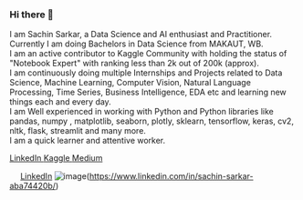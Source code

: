 
### Hi there 👋

<!--
- 🔭 I’m currently working on ...
- 🌱 I’m currently learning ...
- 👯 I’m looking to collaborate on ...
- 🤔 I’m looking for help with ...
- 💬 Ask me about ...
- 📫 How to reach me: ...
- 😄 Pronouns: ...
- ⚡ Fun fact: ...
-->


I am Sachin Sarkar, a Data Science and AI enthusiast and Practitioner. <br>
Currently I am doing Bachelors in Data Science from MAKAUT, WB. <br>
I am an active contributor to Kaggle Community with holding the status of "Notebook Expert" with ranking less than 2k out of 200k (approx).<br>
I am continuously doing multiple Internships and Projects related to Data Science, Machine Learning, Computer Vision, Natural Language Processing, Time Series, Business Intelligence, EDA etc and learning new things each and every day. <br>
I am Well experienced in working with Python and Python libraries like pandas, numpy , matplotlib, seaborn, plotly, sklearn, tensorflow, keras, cv2, nltk, flask, streamlit and many more. <br>
I am a quick learner and attentive worker.<br>


<a href="https://www.linkedin.com/in/sachin-sarkar-aba74420b/" target="_blank">LinkedIn </a>
<a href="https://www.kaggle.com/sachinsarkar" target="_blank"> Kaggle </a>
<a href="https://medium.com/@sachin.it.ds" target="_blank"> Medium</a>
  
<img src="./images/logo-icons/linkedin.jpg" width="15px;"/> [LinkedIn](https://www.linkedin.com/in/sachin-sarkar-aba74420b/)
![image](https://user-images.githubusercontent.com/83460431/147463698-53d41a43-497d-45f8-9872-e25c7f5d9b6f.png)(https://www.linkedin.com/in/sachin-sarkar-aba74420b/)
